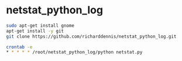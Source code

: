 # netstat_python_log

```sh
sudo apt-get install gnome
apt-get install -y git
git clone https://github.com/richarddennis/netstat_python_log.git

crontab -e
* * * * * /root/netstat_python_log/python netstat.py
```
